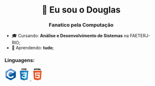 <h1 align="center">🎈 Eu sou o Douglas</h1>
<h3 align="center">Fanatico pela Computação</h3>

- 🎓 Cursando: **Análise e Desenvolvimento de Sistemas** na FAETERJ-RIO;
- 🌱 Aprendendo: **tudo**;

<h3 align="left">Linguagens:</h3>
<p align="left"><a href="https://www.cprogramming.com/" target="_blank" rel="noreferrer"> <img src="https://raw.githubusercontent.com/devicons/devicon/master/icons/c/c-original.svg" alt="c" width="40" height="40"/></a> <a href="https://www.w3schools.com/css/" target="_blank" rel="noreferrer"> <img src="https://raw.githubusercontent.com/devicons/devicon/master/icons/css3/css3-original-wordmark.svg" alt="css3" width="40" height="40"/></a><a href="https://www.w3.org/html/" target="_blank" rel="noreferrer"> <img src="https://raw.githubusercontent.com/devicons/devicon/master/icons/html5/html5-original-wordmark.svg" alt="html5" width="40" height="40"/></p>

